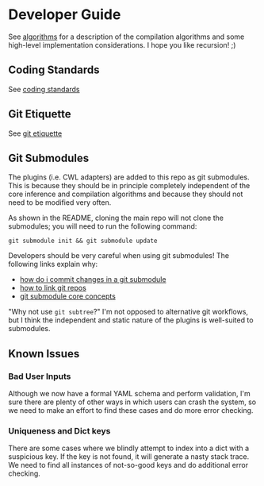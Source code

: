 # Developer Guide

See [algorithms](algorithms.md) for a description of the compilation algorithms and some high-level implementation considerations. I hope you like recursion! ;)

## Coding Standards

See [coding standards](codingstandards.md)

## Git Etiquette

See [git etiquette](gitetiquette.md)

## Git Submodules

The plugins (i.e. CWL adapters) are added to this repo as git submodules. This is because they should be in principle completely independent of the core inference and compilation algorithms and because they should not need to be modified very often.

As shown in the README, cloning the main repo will not clone the submodules; you will need to run the following command:
```
git submodule init && git submodule update
```

Developers should be very careful when using git submodules! The following links explain why:

* [how do i commit changes in a git submodule](https://stackoverflow.com/questions/5542910/how-do-i-commit-changes-in-a-git-submodule)
* [how to link git repos](https://stackoverflow.com/questions/36554810/how-to-link-folder-from-a-git-repo-to-another-repo)
* [git submodule core concepts](https://www.atlassian.com/git/articles/core-concept-workflows-and-tips)

"Why not use `git subtree`?" I'm not opposed to alternative git workflows, but I think the independent and static nature of the plugins is well-suited to submodules.

## Known Issues

### Bad User Inputs

Although we now have a formal YAML schema and perform validation, I'm sure there are plenty of other ways in which users can crash the system, so we need to make an effort to find these cases and do more error checking.

### Uniqueness and Dict keys

There are some cases where we blindly attempt to index into a dict with a suspicious key. If the key is not found, it will generate a nasty stack trace. We need to find all instances of not-so-good keys and do additional error checking.